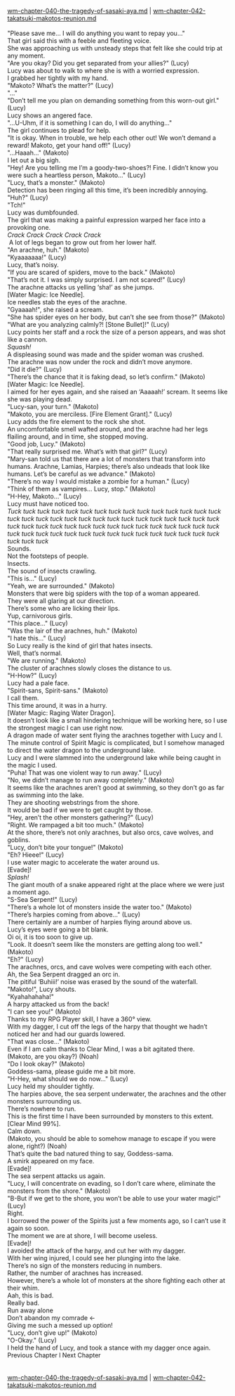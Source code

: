 [wm-chapter-040-the-tragedy-of-sasaki-aya.md](./wm-chapter-040-the-tragedy-of-sasaki-aya.md) | [wm-chapter-042-takatsuki-makotos-reunion.md](./wm-chapter-042-takatsuki-makotos-reunion.md) <br/>
<br/>
"Please save me… I will do anything you want to repay you…" <br/>
That girl said this with a feeble and fleeting voice.<br/>
She was approaching us with unsteady steps that felt like she could trip at any moment.<br/>
"Are you okay? Did you get separated from your allies?" (Lucy)<br/>
Lucy was about to walk to where she is with a worried expression.<br/>
I grabbed her tightly with my hand.<br/>
"Makoto? What’s the matter?" (Lucy)<br/>
"…"<br/>
"Don’t tell me you plan on demanding something from this worn-out girl." (Lucy)<br/>
Lucy shows an angered face.<br/>
"…U-Uhm, if it is something I can do, I will do anything…"<br/>
The girl continues to plead for help.<br/>
"It is okay. When in trouble, we help each other out! We won’t demand a reward! Makoto, get your hand off!" (Lucy)<br/>
"…Haaah…" (Makoto)<br/>
I let out a big sigh.<br/>
"Hey! Are you telling me I’m a goody-two-shoes?! Fine. I didn’t know you were such a heartless person, Makoto…" (Lucy)<br/>
"Lucy, that’s a monster." (Makoto)<br/>
Detection has been ringing all this time, it’s been incredibly annoying.<br/>
"Huh?" (Lucy)<br/>
"Tch!" <br/>
Lucy was dumbfounded.<br/>
The girl that was making a painful expression warped her face into a provoking one.<br/>
*Crack Crack Crack Crack Crack*<br/>
 A lot of legs began to grow out from her lower half.<br/>
"An arachne, huh." (Makoto)<br/>
"Kyaaaaaaa!" (Lucy)<br/>
Lucy, that’s noisy.<br/>
"If you are scared of spiders, move to the back." (Makoto)<br/>
"That’s not it. I was simply surprised. I am not scared!" (Lucy)<br/>
The arachne attacks us yelling ‘sha!’ as she jumps.<br/>
[Water Magic: Ice Needle].<br/>
Ice needles stab the eyes of the arachne.<br/>
"Gyaaaah!", she raised a scream.<br/>
"She has spider eyes on her body, but can’t she see from those?" (Makoto)<br/>
"What are you analyzing calmly?! [Stone Bullet]!" (Lucy)<br/>
Lucy points her staff and a rock the size of a person appears, and was shot like a cannon.<br/>
*Squash!*<br/>
A displeasing sound was made and the spider woman was crushed.<br/>
The arachne was now under the rock and didn’t move anymore.<br/>
"Did it die?" (Lucy)<br/>
"There’s the chance that it is faking dead, so let’s confirm." (Makoto)<br/>
[Water Magic: Ice Needle].<br/>
I aimed for her eyes again, and she raised an ‘Aaaaah!’ scream. It seems like she was playing dead.<br/>
"Lucy-san, your turn." (Makoto)<br/>
"Makoto, you are merciless. [Fire Element Grant]." (Lucy)<br/>
Lucy adds the fire element to the rock she shot.<br/>
An uncomfortable smell wafted around, and the arachne had her legs flailing around, and in time, she stopped moving.<br/>
"Good job, Lucy." (Makoto)<br/>
"That really surprised me. What’s with that girl?" (Lucy)<br/>
"Mary-san told us that there are a lot of monsters that transform into humans. Arachne, Lamias, Harpies; there’s also undeads that look like humans. Let’s be careful as we advance." (Makoto)<br/>
"There’s no way I would mistake a zombie for a human." (Lucy)<br/>
"Think of them as vampires… Lucy, stop." (Makoto)<br/>
"H-Hey, Makoto…" (Lucy)<br/>
Lucy must have noticed too.<br/>
*Tuck tuck tuck tuck tuck tuck tuck tuck tuck tuck tuck tuck tuck tuck tuck tuck tuck tuck tuck tuck tuck tuck tuck tuck tuck tuck tuck tuck tuck tuck tuck tuck tuck tuck tuck tuck tuck tuck tuck tuck tuck tuck tuck tuck tuck tuck tuck tuck tuck tuck tuck tuck tuck tuck tuck tuck tuck tuck tuck tuck tuck tuck tuck*<br/>
Sounds.<br/>
Not the footsteps of people.<br/>
Insects.<br/>
The sound of insects crawling.<br/>
"This is…" (Lucy)<br/>
"Yeah, we are surrounded." (Makoto)<br/>
Monsters that were big spiders with the top of a woman appeared.<br/>
They were all glaring at our direction.<br/>
There’s some who are licking their lips.<br/>
Yup, carnivorous girls.<br/>
"This place…" (Lucy)<br/>
"Was the lair of the arachnes, huh." (Makoto)<br/>
"I hate this…" (Lucy)<br/>
So Lucy really is the kind of girl that hates insects.<br/>
Well, that’s normal.<br/>
"We are running." (Makoto)<br/>
The cluster of arachnes slowly closes the distance to us.<br/>
"H-How?" (Lucy)<br/>
Lucy had a pale face.<br/>
"Spirit-sans, Spirit-sans." (Makoto)<br/>
I call them.<br/>
This time around, it was in a hurry.<br/>
[Water Magic: Raging Water Dragon].<br/>
It doesn’t look like a small hindering technique will be working here, so I use the strongest magic I can use right now.<br/>
A dragon made of water sent flying the arachnes together with Lucy and I.<br/>
The minute control of Spirit Magic is complicated, but I somehow managed to direct the water dragon to the underground lake.<br/>
Lucy and I were slammed into the underground lake while being caught in the magic I used.<br/>
"Puha! That was one violent way to run away." (Lucy)<br/>
"No, we didn’t manage to run away completely." (Makoto)<br/>
It seems like the arachnes aren’t good at swimming, so they don’t go as far as swimming into the lake.<br/>
They are shooting webstrings from the shore.<br/>
It would be bad if we were to get caught by those.<br/>
"Hey, aren’t the other monsters gathering?" (Lucy)<br/>
"Right. We rampaged a bit too much." (Makoto)<br/>
At the shore, there’s not only arachnes, but also orcs, cave wolves, and goblins.<br/>
"Lucy, don’t bite your tongue!" (Makoto)<br/>
"Eh? Hieee!" (Lucy)<br/>
I use water magic to accelerate the water around us. <br/>
[Evade]! <br/>
*Splash!*<br/>
The giant mouth of a snake appeared right at the place where we were just a moment ago.<br/>
"S-Sea Serpent!" (Lucy)<br/>
"There’s a whole lot of monsters inside the water too." (Makoto)<br/>
"There’s harpies coming from above…" (Lucy)<br/>
There certainly are a number of harpies flying around above us.<br/>
Lucy’s eyes were going a bit blank.<br/>
Oi oi, it is too soon to give up.<br/>
"Look. It doesn’t seem like the monsters are getting along too well." (Makoto)<br/>
"Eh?" (Lucy)<br/>
The arachnes, orcs, and cave wolves were competing with each other.<br/>
Ah, the Sea Serpent dragged an orc in.<br/>
The pitiful ‘Buhiii!’ noise was erased by the sound of the waterfall.<br/>
"Makoto!", Lucy shouts.<br/>
"Kyahahahaha!" <br/>
A harpy attacked us from the back!<br/>
"I can see you!" (Makoto)<br/>
Thanks to my RPG Player skill, I have a 360° view.<br/>
With my dagger, I cut off the legs of the harpy that thought we hadn’t noticed her and had our guards lowered.<br/>
"That was close…" (Makoto)<br/>
Even if I am calm thanks to Clear Mind, I was a bit agitated there.<br/>
(Makoto, are you okay?) (Noah)<br/>
"Do I look okay?" (Makoto)<br/>
Goddess-sama, please guide me a bit more.<br/>
"H-Hey, what should we do now…" (Lucy)<br/>
Lucy held my shoulder tightly.<br/>
The harpies above, the sea serpent underwater, the arachnes and the other monsters surrounding us.<br/>
There’s nowhere to run.<br/>
This is the first time I have been surrounded by monsters to this extent.<br/>
[Clear Mind 99%].<br/>
Calm down.<br/>
(Makoto, you should be able to somehow manage to escape if you were alone, right?) (Noah)<br/>
That’s quite the bad natured thing to say, Goddess-sama.<br/>
A smirk appeared on my face.<br/>
[Evade]!<br/>
The sea serpent attacks us again.<br/>
"Lucy, I will concentrate on evading, so I don’t care where, eliminate the monsters from the shore." (Makoto)<br/>
"B-But if we get to the shore, you won’t be able to use your water magic!" (Lucy)<br/>
Right.<br/>
I borrowed the power of the Spirits just a few moments ago, so I can’t use it again so soon.<br/>
The moment we are at shore, I will become useless.<br/>
[Evade]!<br/>
I avoided the attack of the harpy, and cut her with my dagger.<br/>
With her wing injured, I could see her plunging into the lake.<br/>
There’s no sign of the monsters reducing in numbers.<br/>
Rather, the number of arachnes has increased.<br/>
However, there’s a whole lot of monsters at the shore fighting each other at their whim.<br/>
Aah, this is bad.<br/>
Really bad.<br/>
Run away alone<br/>
Don’t abandon my comrade ←<br/>
Giving me such a messed up option! <br/>
"Lucy, don’t give up!" (Makoto)<br/>
"O-Okay." (Lucy)<br/>
I held the hand of Lucy, and took a stance with my dagger once again.<br/>
Previous Chapter l Next Chapter<br/>
<br/> <br/>
[wm-chapter-040-the-tragedy-of-sasaki-aya.md](./wm-chapter-040-the-tragedy-of-sasaki-aya.md) | [wm-chapter-042-takatsuki-makotos-reunion.md](./wm-chapter-042-takatsuki-makotos-reunion.md) <br/>
